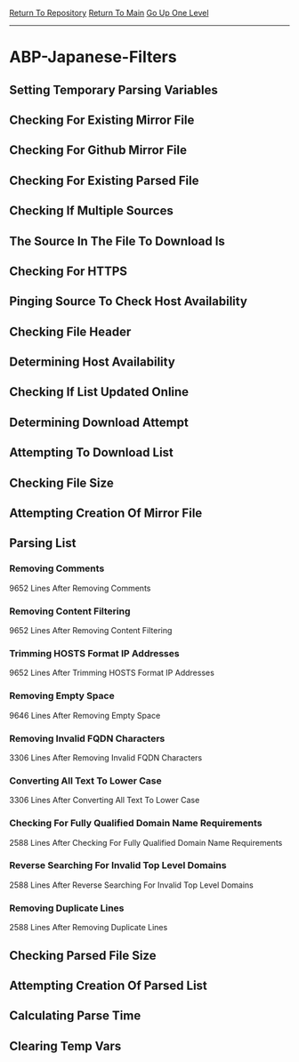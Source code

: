 [Return To Repository](https://github.com/deathbybandaid/piholeparser/)
[Return To Main](https://github.com/deathbybandaid/piholeparser/blob/master/RecentRunLogs/Mainlog.md)
[Go Up One Level](https://github.com/deathbybandaid/piholeparser/blob/master/RecentRunLogs/TopLevelScripts/30-Processing-Blacklists.md)
____________________________________
# ABP-Japanese-Filters
## Setting Temporary Parsing Variables
## Checking For Existing Mirror File
## Checking For Github Mirror File
## Checking For Existing Parsed File
## Checking If Multiple Sources
## The Source In The File To Download Is
## Checking For HTTPS
## Pinging Source To Check Host Availability
## Checking File Header
## Determining Host Availability
## Checking If List Updated Online
## Determining Download Attempt
## Attempting To Download List
## Checking File Size
## Attempting Creation Of Mirror File
## Parsing List
### Removing Comments
9652 Lines After Removing Comments
### Removing Content Filtering
9652 Lines After Removing Content Filtering
### Trimming HOSTS Format IP Addresses
9652 Lines After Trimming HOSTS Format IP Addresses
### Removing Empty Space
9646 Lines After Removing Empty Space
### Removing Invalid FQDN Characters
3306 Lines After Removing Invalid FQDN Characters
### Converting All Text To Lower Case
3306 Lines After Converting All Text To Lower Case
### Checking For Fully Qualified Domain Name Requirements
2588 Lines After Checking For Fully Qualified Domain Name Requirements
### Reverse Searching For Invalid Top Level Domains
2588 Lines After Reverse Searching For Invalid Top Level Domains
### Removing Duplicate Lines
2588 Lines After Removing Duplicate Lines
## Checking Parsed File Size
## Attempting Creation Of Parsed List
## Calculating Parse Time
## Clearing Temp Vars
